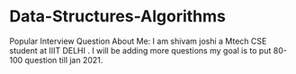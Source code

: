 # Data-Structures-Algorithms
Popular Interview Question 
About Me: I am shivam joshi a Mtech CSE student at IIIT DELHI . I will be adding more questions my goal is to put 80-100 question till jan 2021. 
